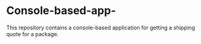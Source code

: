 # Console-based-app-
This repository contains a console-based application for getting a shipping quote for a package.
